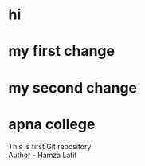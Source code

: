 # hi

# my first change

# my second change

# apna college
This is first Git repository
<br>
Author - Hamza Latif
